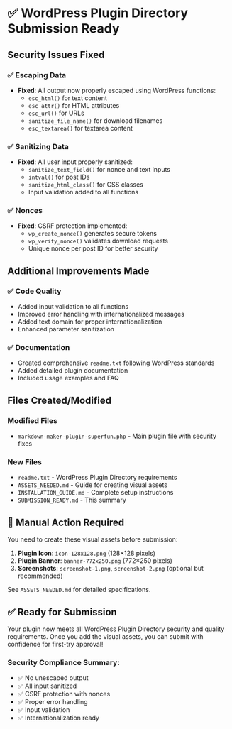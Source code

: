 # ✅ WordPress Plugin Directory Submission Ready

## Security Issues Fixed

### ✅ Escaping Data
- **Fixed**: All output now properly escaped using WordPress functions:
  - `esc_html()` for text content
  - `esc_attr()` for HTML attributes  
  - `esc_url()` for URLs
  - `sanitize_file_name()` for download filenames
  - `esc_textarea()` for textarea content

### ✅ Sanitizing Data  
- **Fixed**: All user input properly sanitized:
  - `sanitize_text_field()` for nonce and text inputs
  - `intval()` for post IDs
  - `sanitize_html_class()` for CSS classes
  - Input validation added to all functions

### ✅ Nonces
- **Fixed**: CSRF protection implemented:
  - `wp_create_nonce()` generates secure tokens
  - `wp_verify_nonce()` validates download requests
  - Unique nonce per post ID for better security

## Additional Improvements Made

### ✅ Code Quality
- Added input validation to all functions
- Improved error handling with internationalized messages
- Added text domain for proper internationalization
- Enhanced parameter sanitization

### ✅ Documentation
- Created comprehensive `readme.txt` following WordPress standards
- Added detailed plugin documentation
- Included usage examples and FAQ

## Files Created/Modified

### Modified Files
- `markdown-maker-plugin-superfun.php` - Main plugin file with security fixes

### New Files  
- `readme.txt` - WordPress Plugin Directory requirements
- `ASSETS_NEEDED.md` - Guide for creating visual assets
- `INSTALLATION_GUIDE.md` - Complete setup instructions
- `SUBMISSION_READY.md` - This summary

## 🎨 Manual Action Required

You need to create these visual assets before submission:

1. **Plugin Icon**: `icon-128x128.png` (128×128 pixels)
2. **Plugin Banner**: `banner-772x250.png` (772×250 pixels)  
3. **Screenshots**: `screenshot-1.png`, `screenshot-2.png` (optional but recommended)

See `ASSETS_NEEDED.md` for detailed specifications.

## ✅ Ready for Submission

Your plugin now meets all WordPress Plugin Directory security and quality requirements. Once you add the visual assets, you can submit with confidence for first-try approval!

### Security Compliance Summary:
- ✅ No unescaped output
- ✅ All input sanitized
- ✅ CSRF protection with nonces
- ✅ Proper error handling
- ✅ Input validation
- ✅ Internationalization ready